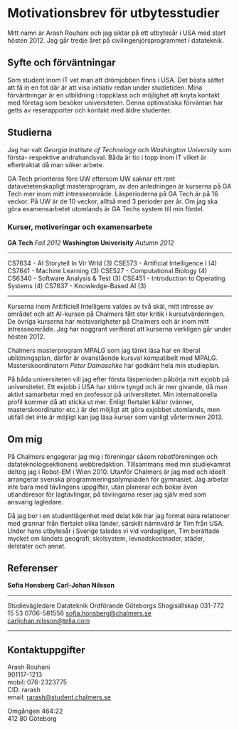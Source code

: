 # Motivationsbrev för utbytesstudier
Mitt namn är Arash Rouhani och jag
siktar på ett utbytesår i USA med start hösten 2012.
Jag går tredje året på civilingenjörsprogrammet i datateknik.

## Syfte och förväntningar

Som student inom IT vet man att drömjobben finns i USA.
Det bästa sättet att få in en fot där är att visa initiativ
redan under studietiden. Mina förväntningar är en
utbildning i toppklass och möjlighet att knyta kontakt
med företag som besöker universiteten.
Denna optimistiska förväntan har getts av reserapporter
och kontakt med äldre studenter.

## Studierna

Jag har valt *Georgia Institute of Technology*
och *Washington University* som första- respektive
andrahandsval. Båda är tio i topp inom
IT vilket är eftertraktat då man söker arbete.

GA Tech prioriteras före
UW eftersom UW saknar ett rent datavetetenskapligt mastersprogram,
av den anledningen är kurserna på GA Tech mer inom mitt intresseområde.
Läsperioderna på GA Tech är på 16 veckor. På UW
är de 10 veckor, alltså med 3 perioder per år. Om jag ska göra
examensarbetet utomlands är GA Techs system till min fördel.

### Kurser, motiveringar och examensarbete

**GA Tech** *Fall 2012*                           **Washington Univerisity** *Autumn 2012*
-------------------------------------     ------------------------------------------------
CS7634 - AI Storytell In Vir Wrld (3)               CSE573 - Artificial Intelligence I (4)
CS7641 - Machine Learning (3)                           CSE527 - Computational Biology (4)
CS6340 - Software Analysis & Test (3)       CSE451 - Introduction to Operating Systems (4)
CS7637 - Knowledge-Based AI (3)
-------------------------------------     ------------------------------------------------

Kurserna inom Aritificiell Intelligens valdes av två skäl,
mitt intresse av området och att AI-kursen på
Chalmers fått stor kritik i kursutvärderingen.
De övriga kurserna
har motsvarigheter på Chalmers och är inom mitt intresseområde.
Jag har noggrant verifierat att kurserna verkligen går under
hösten 2012.

Chalmers masterprogram MPALG som jag tänkt läsa har en liberal
ubildningsplan, därför är ovanstående kursval kompatibelt med MPALG.
Masterskoordinatorn *Peter Damaschke* har godkänt hela min studieplan.

På båda universiteten vill jag efter första läsperioden
påbörja mitt exjobb på universitetet. Ett exjobb i USA har större
tyngd och är mer givande, då man aktivt samarbetar med en professor på universitetet.
Min internationella profil kommer då att sticka ut mer.
Enligt flertalet källor (vänner, masterskoordinator etc.)
är det möjligt att göra exjobbet utomlands,
men utifall det inte är möjligt kan jag läsa kurser som
vanligt vårterminen 2013.

## Om mig

På Chalmers engagerar jag mig i föreningar såsom robotföreningen
och datateknologsektionens webbredaktion.
Tillsammans med min studiekamrat deltog jag
i Robot-EM i Wien 2010.
Utanför Chalmers är jag med och ideelt arrangerar svenska
programmeringsolympiaden för gymnasiet. Jag arbetar
inte bara med tävlingens uppgifter, utan planerar och bokar även
utlandsresor för lagtävlingar, på tävlingarna reser jag själv med
som ansvarig lagledare.

Då jag bor i en studentlägenhet med delat kök har jag format
nära relationer med grannar från
flertalet olika länder, särskilt nämnvärd är Tim från USA.
Under hans utbytesår i Sverige talades vi vid vardagligen,
Tim berättade mycket om landets geografi, skolsystem,
levnadskostnader, städer, delstater och annat.

## Referenser

**Sofia Honsberg**                            **Carl-Johan Nilsson**
------------------------------    ----------------------------------
Studievägledare Datateknik        Ordförande Göteborgs Shogisällskap
031-772 15 53                                            0706-581558
sofia.honsberg@chalmers.se               carljohan.nilsson@telia.com
------------------------------    ----------------------------------

## Kontaktuppgifter

Arash Rouhani  
901117-1213  
mobil: 076-2323775  
CID: rarash  
email: rarash@student.chalmers.se  
  
Omgången 464:22  
412 80 Göteborg
